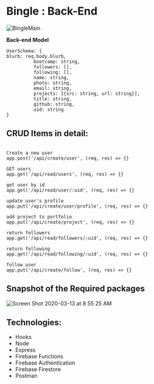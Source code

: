 # Bingle : Back-End

![BingleMain](https://user-images.githubusercontent.com/56938630/76613670-ce4d2880-64db-11ea-922f-57ec02c91828.png)

**Back-end Model**

```
UserSchema: {
blurb: req.body.blurb,
          bootcamp: string,
          followers: [],
          following: [],
          name: string,
          photo: string,
          email: string,
          projects: [{src: string, url: string}],
          title: string,
          github: string,
          uid: string
}
```

## CRUD Items in detail:

```

Create a new user
app.post('/api/create/user', (req, res) => {}

GET users
app.get('/api/read/users', (req, res) => {}

get user by id
app.get('/api/read/user/:uid', (req, res) => {}

update user's profile
app.put('/api/create/user/profile', (req, res) => {}

add project to portfolio
app.put('/api/create/project', (req, res) => {}

return followers
app.get('/api/read/followers/:uid', (req, res) => {}

return following
app.get('/api/read/following/:uid', (req, res) => {}

follow user
app.put('/api/create/follow', (req, res) => {}

```

## Snapshot of the Required packages

![Screen Shot 2020-03-13 at 8 55 25 AM](https://user-images.githubusercontent.com/56938630/76637698-724cc900-6508-11ea-8b80-911b962a2494.png)

## Technologies:

- Hooks
- Node
- Express
- Firebase Functions
- Firebase Authentication
- Firebase Firestore
- Postman
